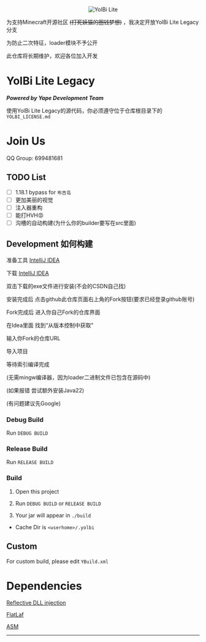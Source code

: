 <!--suppress HtmlDeprecatedAttribute -->
<p align="center">
  <img src="https://avatars.githubusercontent.com/u/159465859?s=64&v=4" alt="YolBi Lite" img>
</p>

为支持Minecraft开源社区 ~~(打死妖猫的圈钱梦想)~~ ，我决定开放YolBi Lite Legacy分支

为防止二次特征，loader模块不予公开

此仓库将长期维护，欢迎各位加入开发

# YolBi Lite Legacy

***Powered by Yape Development Team***

使用YolBi Lite Legacy的源代码，你必须遵守位于仓库根目录下的`YOLBI_LICENSE.md`

# Join Us

QQ Group: 699481681

## TODO List

- [ ] 1.18.1 bypass for `布吉岛`
- [ ] 更加美丽的视觉
- [ ] 注入器重构
- [ ] 能打HVH😡
- [ ] 沟槽的自动构建(为什么你的builder要写在src里面)

## Development 如何构建

准备工具 [IntelliJ IDEA](https://www.jetbrains.com/idea/)

下载 [IntelliJ IDEA](https://www.jetbrains.com/idea/)

双击下载的exe文件进行安装(不会的CSDN自己找)

安装完成后 点击github此仓库页面右上角的Fork按钮(要求已经登录github账号)

Fork完成后 进入你自己Fork的仓库界面

在Idea里面 找到“从版本控制中获取”

输入你Fork的仓库URL

导入项目

等待索引编译完成

(无需mingw编译器，因为loader二进制文件已包含在源码中)

(如果报错 尝试额外安装Java22)

(有问题建议先Google)

### Debug Build

Run `DEBUG BUILD`

### Release Build

Run `RELEASE BUILD`

### Build

1. Open this project

2. Run `DEBUG BUILD` or `RELEASE BUILD`

3. Your jar will appear in `./build`

- Cache Dir is `<userhome>/.yolbi`

## Custom

For custom build, please edit `YBuild.xml`

# Dependencies

[Reflective DLL injection](https://github.com/stephenfewer/ReflectiveDLLInjection)

[FlatLaf](https://github.com/JFormDesigner/FlatLaf)

[ASM](https://gitlab.ow2.org/asm/asm)

<hr>
